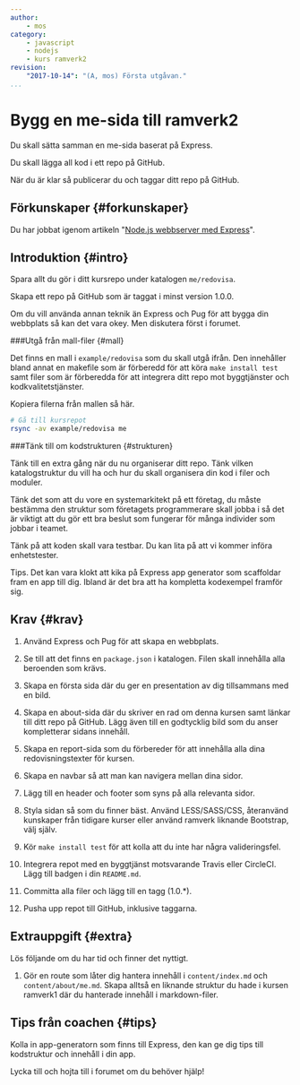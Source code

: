 ```yaml
---
author:
    - mos
category:
    - javascript
    - nodejs
    - kurs ramverk2
revision:
    "2017-10-14": "(A, mos) Första utgåvan."
...
```

Bygg en me-sida till ramverk2
===================================

Du skall sätta samman en me-sida baserat på Express.

Du skall lägga all kod i ett repo på GitHub. 

När du är klar så publicerar du och taggar ditt repo på GitHub.

<!--more-->



Förkunskaper {#forkunskaper}
-----------------------

Du har jobbat igenom artikeln "[Node.js webbserver med Express](kunskap/nodejs-webbserver-med-express)".



Introduktion {#intro}
-----------------------

Spara allt du gör i ditt kursrepo under katalogen `me/redovisa`.

Skapa ett repo på GitHub som är taggat i minst version 1.0.0.

Om du vill använda annan teknik än Express och Pug för att bygga din webbplats så kan det vara okey. Men diskutera först i forumet.



###Utgå från mall-filer {#mall}

Det finns en mall i `example/redovisa` som du skall utgå ifrån. Den innehåller bland annat en makefile som är förberedd för att köra `make install test` samt filer som är förberedda för att integrera ditt repo mot byggtjänster och kodkvalitetstjänster.

Kopiera filerna från mallen så här.

```bash
# Gå till kursrepot
rsync -av example/redovisa me
```



###Tänk till om kodstrukturen {#strukturen}

Tänk till en extra gång när du nu organiserar ditt repo. Tänk vilken katalogstruktur du vill ha och hur du skall organisera din kod i filer och moduler.

Tänk det som att du vore en systemarkitekt på ett företag, du måste bestämma den struktur som företagets programmerare skall jobba i så det är viktigt att du gör ett bra beslut som fungerar för många individer som jobbar i teamet.

Tänk på att koden skall vara testbar. Du kan lita på att vi kommer införa enhetstester.

Tips. Det kan vara klokt att kika på Express app generator som scaffoldar fram en app till dig. Ibland är det bra att ha kompletta kodexempel framför sig.



Krav {#krav}
-----------------------

1. Använd Express och Pug för att skapa en webbplats.

1. Se till att det finns en `package.json` i katalogen. Filen skall innehålla alla beroenden som krävs.

1. Skapa en första sida där du ger en presentation av dig tillsammans med en bild.

1. Skapa en about-sida där du skriver en rad om denna kursen samt länkar till ditt repo på GitHub. Lägg även till en godtycklig bild som du anser kompletterar sidans innehåll.

1. Skapa en report-sida som du förbereder för att innehålla alla dina redovisningstexter för kursen.

1. Skapa en navbar så att man kan navigera mellan dina sidor.

1. Lägg till en header och footer som syns på alla relevanta sidor.

1. Styla sidan så som du finner bäst. Använd LESS/SASS/CSS, återanvänd kunskaper från tidigare kurser eller använd ramverk liknande Bootstrap, välj själv.

1. Kör `make install test` för att kolla att du inte har några valideringsfel.

1. Integrera repot med en byggtjänst motsvarande Travis eller CircleCI. Lägg till badgen i din `README.md`.

1. Committa alla filer och lägg till en tagg (1.0.\*).

1. Pusha upp repot till GitHub, inklusive taggarna.

<!--
1. Integrera repot med en tjänst för kodkvalitet (och kodtäckning) motsvarande Scrutinizer. Lägg till badgen i din `README.md`.
-->



Extrauppgift {#extra}
-----------------------

Lös följande om du har tid och finner det nyttigt.

1. Gör en route som låter dig hantera innehåll i `content/index.md` och `content/about/me.md`. Skapa alltså en liknande struktur du hade i kursen ramverk1 där du hanterade innehåll i markdown-filer.



Tips från coachen {#tips}
-----------------------

Kolla in app-generatorn som finns till Express, den kan ge dig tips till kodstruktur och innehåll i din app.

Lycka till och hojta till i forumet om du behöver hjälp!
